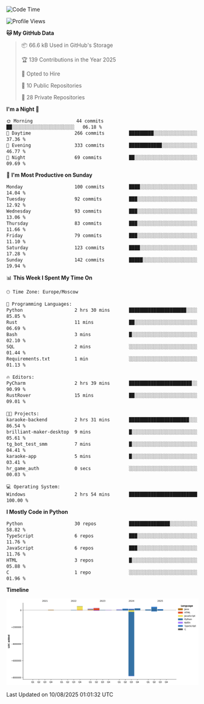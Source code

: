 <!--START_SECTION:waka-->
![Code Time](http://img.shields.io/badge/Code%20Time-777%20hrs%2052%20mins-blue)

![Profile Views](http://img.shields.io/badge/Profile%20Views-0-blue)

**🐱 My GitHub Data** 

> 📦 66.6 kB Used in GitHub's Storage 
 > 
> 🏆 139 Contributions in the Year 2025
 > 
> 💼 Opted to Hire
 > 
> 📜 10 Public Repositories 
 > 
> 🔑 28 Private Repositories 
 > 
**I'm a Night 🦉** 

```text
🌞 Morning                44 commits          ██░░░░░░░░░░░░░░░░░░░░░░░   06.18 % 
🌆 Daytime                266 commits         █████████░░░░░░░░░░░░░░░░   37.36 % 
🌃 Evening                333 commits         ████████████░░░░░░░░░░░░░   46.77 % 
🌙 Night                  69 commits          ██░░░░░░░░░░░░░░░░░░░░░░░   09.69 % 
```
📅 **I'm Most Productive on Sunday** 

```text
Monday                   100 commits         ████░░░░░░░░░░░░░░░░░░░░░   14.04 % 
Tuesday                  92 commits          ███░░░░░░░░░░░░░░░░░░░░░░   12.92 % 
Wednesday                93 commits          ███░░░░░░░░░░░░░░░░░░░░░░   13.06 % 
Thursday                 83 commits          ███░░░░░░░░░░░░░░░░░░░░░░   11.66 % 
Friday                   79 commits          ███░░░░░░░░░░░░░░░░░░░░░░   11.10 % 
Saturday                 123 commits         ████░░░░░░░░░░░░░░░░░░░░░   17.28 % 
Sunday                   142 commits         █████░░░░░░░░░░░░░░░░░░░░   19.94 % 
```


📊 **This Week I Spent My Time On** 

```text
🕑︎ Time Zone: Europe/Moscow

💬 Programming Languages: 
Python                   2 hrs 30 mins       █████████████████████░░░░   85.85 % 
Rust                     11 mins             ██░░░░░░░░░░░░░░░░░░░░░░░   06.69 % 
Bash                     3 mins              █░░░░░░░░░░░░░░░░░░░░░░░░   02.10 % 
SQL                      2 mins              ░░░░░░░░░░░░░░░░░░░░░░░░░   01.44 % 
Requirements.txt         1 min               ░░░░░░░░░░░░░░░░░░░░░░░░░   01.13 % 

🔥 Editors: 
PyCharm                  2 hrs 39 mins       ███████████████████████░░   90.99 % 
RustRover                15 mins             ██░░░░░░░░░░░░░░░░░░░░░░░   09.01 % 

🐱‍💻 Projects: 
karaoke-backend          2 hrs 31 mins       ██████████████████████░░░   86.54 % 
brilliant-maker-desktop  9 mins              █░░░░░░░░░░░░░░░░░░░░░░░░   05.61 % 
tg_bot_test_smm          7 mins              █░░░░░░░░░░░░░░░░░░░░░░░░   04.41 % 
karaoke-app              5 mins              █░░░░░░░░░░░░░░░░░░░░░░░░   03.41 % 
hr_game_auth             0 secs              ░░░░░░░░░░░░░░░░░░░░░░░░░   00.03 % 

💻 Operating System: 
Windows                  2 hrs 54 mins       █████████████████████████   100.00 % 
```

**I Mostly Code in Python** 

```text
Python                   30 repos            ███████████████░░░░░░░░░░   58.82 % 
TypeScript               6 repos             ███░░░░░░░░░░░░░░░░░░░░░░   11.76 % 
JavaScript               6 repos             ███░░░░░░░░░░░░░░░░░░░░░░   11.76 % 
HTML                     3 repos             █░░░░░░░░░░░░░░░░░░░░░░░░   05.88 % 
C                        1 repo              ░░░░░░░░░░░░░░░░░░░░░░░░░   01.96 % 
```



**Timeline**

![Lines of Code chart](https://raw.githubusercontent.com/adlemx/adlemx/main/assets/bar_graph.png)


 Last Updated on 10/08/2025 01:01:32 UTC
<!--END_SECTION:waka-->
